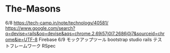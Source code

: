 # The-Masons
6/8
https://tech-camp.in/note/technology/40581/
https://www.google.com/search?q=devise+rails&oq=devise&aqs=chrome.2.69i57j0l7.2686j0j7&sourceid=chrome&ie=UTF-8
Firebase
6/9
モックアップツール
bootstrap studio
rails テストフレームワーク
RSpec
